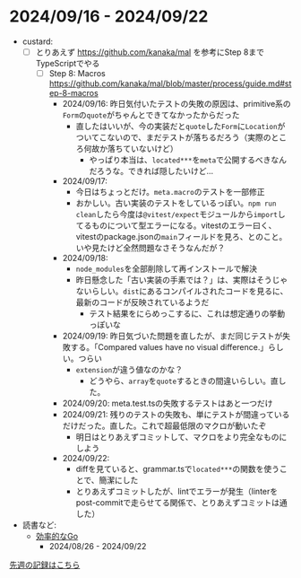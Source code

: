 # 2024/09/16 - 2024/09/22

- custard:
    - [ ] とりあえず <https://github.com/kanaka/mal> を参考にStep 8までTypeScriptでやる
        - [ ] Step 8: Macros <https://github.com/kanaka/mal/blob/master/process/guide.md#step-8-macros>
            - 2024/09/16: 昨日気付いたテストの失敗の原因は、primitive系の`Form`の`quote`がちゃんとできてなかったからだった
                - 直したはいいが、今の実装だと`quote`した`Form`に`Location`がついてこないので、まだテストが落ちるだろう（実際のところ何故か落ちていないけど）
                    - やっぱり本当は、`located***`を`meta`で公開するべきなんだろうな。できれば隠したいけど...
            - 2024/09/17:
                - 今日はちょっとだけ。`meta.macro`のテストを一部修正
                - おかしい。古い実装のテストをしているっぽい。`npm run clean`したら今度は`@vitest/expect`モジュールから`import`してるものについて型エラーになる。vitestのエラー曰く、vitestのpackage.jsonの`main`フィールドを見ろ、とのこと。いや見たけど全然問題なさそうなんだが？
            - 2024/09/18:
                - `node_modules`を全部削除して再インストールで解決
                - 昨日懸念した「古い実装の手素では？」は、実際はそうじゃないらしい。`dist`にあるコンパイルされたコードを見るに、最新のコードが反映されているようだ
                    - テスト結果をにらめっこするに、これは想定通りの挙動っぽいな
            - 2024/09/19: 昨日気づいた問題を直したが、まだ同じテストが失敗する。「Compared values have no visual difference.」らしい。つらい
                - `extension`が違う値なのかな？
                    - どうやら、`array`を`quote`するときの間違いらしい。直した。
            - 2024/09/20: meta.test.tsの失敗するテストはあと一つだけ
            - 2024/09/21: 残りのテストの失敗も、単にテストが間違っているだけだった。直した。これで超最低限のマクロが動いたぞ
                - 明日はとりあえずコミットして、マクロをより完全なものにしよう
            - 2024/09/22:
                - diffを見ていると、grammar.tsで`located***`の関数を使うことで、簡潔にした
                - とりあえずコミットしたが、lintでエラーが発生（linterをpost-commitで走らせてる関係で、とりあえずコミットは通した）
- 読書など:
    - [効率的なGo](https://www.oreilly.co.jp//books/9784814400539/)
        - 2024/08/26 - 2024/09/22

[先週の記録はこちら](https://github.com/igrep/daily-commits/blob/487a45041faac76ad8b89234215b20456f7a50ce/yesterday.md)

